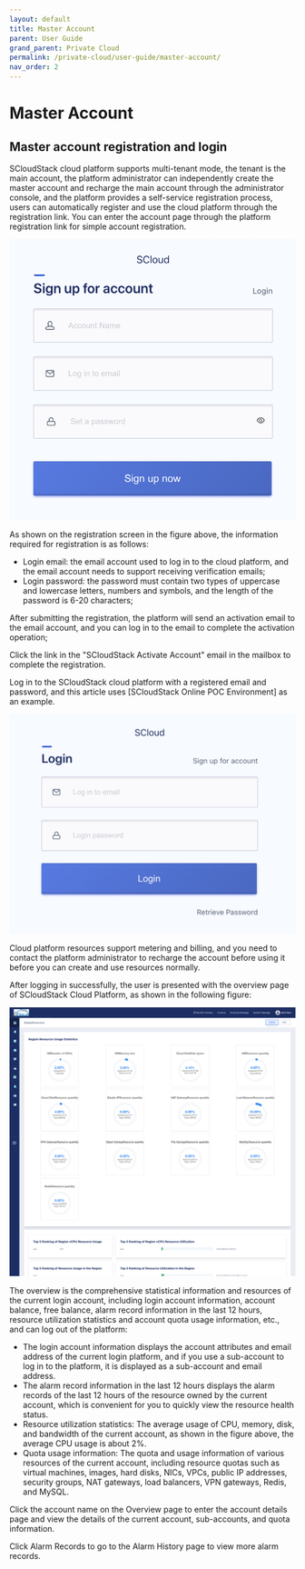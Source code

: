 ```yaml
---
layout: default
title: Master Account
parent: User Guide
grand_parent: Private Cloud
permalink: /private-cloud/user-guide/master-account/
nav_order: 2
---
```

# Master Account
## Master account registration and login
SCloudStack cloud platform supports multi-tenant mode, the tenant is the main account, the platform administrator can independently create the master account and recharge the main account through the administrator console, and the platform provides a self-service registration process, users can automatically register and use the cloud platform through the registration link. You can enter the account page through the platform registration link for simple account registration.

![1](/assets/images/user-guide-1.png)

As shown on the registration screen in the figure above, the information required for registration is as follows:
- Login email: the email account used to log in to the cloud platform, and the email account needs to support receiving verification emails;
- Login password: the password must contain two types of uppercase and lowercase letters, numbers and symbols, and the length of the password is 6-20 characters;

After submitting the registration, the platform will send an activation email to the email account, and you can log in to the email to complete the activation operation;

Click the link in the "SCloudStack Activate Account" email in the mailbox to complete the registration.

Log in to the SCloudStack cloud platform with a registered email and password, and this article uses [SCloudStack Online POC Environment] as an example.

![1](/assets/images/user-guide-2.png)

Cloud platform resources support metering and billing, and you need to contact the platform administrator to recharge the account before using it before you can create and use resources normally.

After logging in successfully, the user is presented with the overview page of SCloudStack Cloud Platform, as shown in the following figure:

![1](/assets/images/user-guide-3.png)

The overview is the comprehensive statistical information and resources of the current login account, including login account information, account balance, free balance, alarm record information in the last 12 hours, resource utilization statistics and account quota usage information, etc., and can log out of the platform:
- The login account information displays the account attributes and email address of the current login platform, and if you use a sub-account to log in to the platform, it is displayed as a sub-account and email address.
- The alarm record information in the last 12 hours displays the alarm records of the last 12 hours of the resource owned by the current account, which is convenient for you to quickly view the resource health status.
- Resource utilization statistics: The average usage of CPU, memory, disk, and bandwidth of the current account, as shown in the figure above, the average CPU usage is about 2%.
- Quota usage information: The quota and usage information of various resources of the current account, including resource quotas such as virtual machines, images, hard disks, NICs, VPCs, public IP addresses, security groups, NAT gateways, load balancers, VPN gateways, Redis, and MySQL.

Click the account name on the Overview page to enter the account details page and view the details of the current account, sub-accounts, and quota information. 

Click Alarm Records to go to the Alarm History page to view more alarm records.